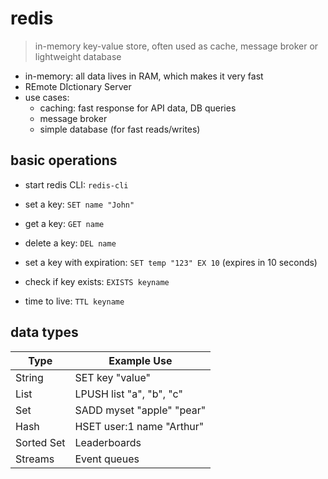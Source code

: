 
# redis

> in-memory key-value store, often used as cache, message broker or lightweight database

- in-memory: all data lives in RAM, which makes it very fast
- REmote DIctionary Server
- use cases:
  - caching: fast response for API data, DB queries
  - message broker
  - simple database (for fast reads/writes)

## basic operations

- start redis CLI: `redis-cli`

- set a key: `SET name "John"`
- get a key: `GET name`
- delete a key: `DEL name`
- set a key with expiration: `SET temp "123" EX 10` (expires in 10 seconds)
- check if key exists: `EXISTS keyname`
- time to live: `TTL keyname`

## data types

| Type       | Example Use                |
|------------|----------------------------|
| String     | SET key "value"            |
| List       | LPUSH list "a", "b", "c"   |
| Set        | SADD myset "apple" "pear"  |
| Hash       | HSET user:1 name "Arthur"  |
| Sorted Set | Leaderboards               |
| Streams    | Event queues               |


